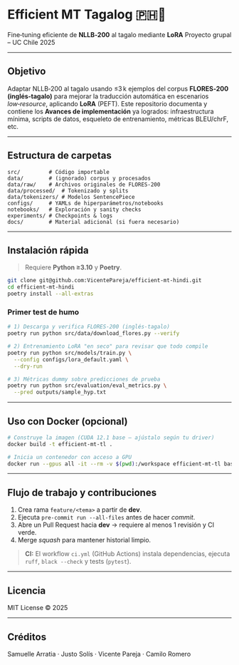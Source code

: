 # Efficient MT Tagalog  🇵🇭🚀

Fine‑tuning eficiente de **NLLB‑200** al tagalo mediante **LoRA**
Proyecto grupal – UC Chile 2025

---

## Objetivo

Adaptar NLLB‑200 al tagalo usando ≤3 k ejemplos del corpus **FLORES‑200 (inglés‑tagalo)** para mejorar la traducción automática en escenarios *low‑resource*, aplicando **LoRA** (PEFT).
Este repositorio documenta y contiene los **Avances de implementación** ya logrados: infraestructura mínima, scripts de datos, esqueleto de entrenamiento, métricas BLEU/chrF, etc.

---

## Estructura de carpetas

```text
src/         # Código importable
data/        # (ignorado) corpus y procesados
data/raw/    # Archivos originales de FLORES‑200
data/processed/  # Tokenizado y splits
data/tokenizers/ # Modelos SentencePiece
configs/     # YAMLs de hiperparámetros/notebooks
notebooks/   # Exploración y sanity checks
experiments/ # Checkpoints & logs
docs/        # Material adicional (si fuera necesario)
```

---

## Instalación rápida

> Requiere **Python ≥3.10** y **Poetry**.

```bash
git clone git@github.com:VicentePareja/efficient-mt-hindi.git
cd efficient-mt-hindi
poetry install --all-extras
```

### Primer test de humo

```bash
# 1) Descarga y verifica FLORES‑200 (inglés‑tagalo)
poetry run python src/data/download_flores.py --verify

# 2) Entrenamiento LoRA "en seco" para revisar que todo compile
poetry run python src/models/train.py \
  --config configs/lora_default.yaml \
  --dry-run

# 3) Métricas dummy sobre predicciones de prueba
poetry run python src/evaluation/eval_metrics.py \
  --pred outputs/sample_hyp.txt
```

---

## Uso con Docker (opcional)

```bash
# Construye la imagen (CUDA 12.1 base — ajústalo según tu driver)
docker build -t efficient-mt-tl .

# Inicia un contenedor con acceso a GPU
docker run --gpus all -it --rm -v $(pwd):/workspace efficient-mt-tl bash
```

---

## Flujo de trabajo y contribuciones

1. Crea rama `feature/<tema>` a partir de **dev**.
2. Ejecuta `pre-commit run --all-files` antes de hacer *commit*.
3. Abre un Pull Request hacia **dev** → requiere al menos 1 revisión y CI verde.
4. Merge *squash* para mantener historial limpio.

> **CI:** El workflow `ci.yml` (GitHub Actions) instala dependencias, ejecuta `ruff`, `black --check` y tests (`pytest`).

---

## Licencia

MIT License © 2025

---

## Créditos

Samuelle Arratia · Justo Solís · Vicente Pareja · Camilo Romero
